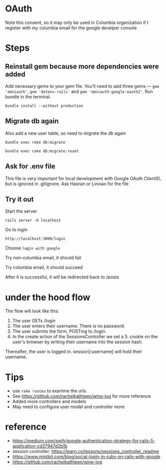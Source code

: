 # OAuth
Note this consent, so it may only be used in Columbia organization if I register with my columbia email for the google develper console

# Steps
## Reinstall gem because more dependencies were added

Add necessary gems to your gem file. You’ll need to add three gems — `gem 'omniauth'`, `gem 'dotenv-rails'` and `gem 'omniauth-google-oauth2'`. Run bundle in the terminal.

```
bundle install --without production
```

## Migrate db again

Also add a new user table, so need to migrate the db again

```
bundle exec rake db:migrate
```
```
bundle exec rake db:migrate:reset
```
## Ask for .env file
This file is very important for local development with Google OAuth ClientID, but is ignored in .gitignore. Ask Haoran or Linxiao for the file

## Try it out
Start the server
```
rails server -b localhost
```

Go to login
```
http://localhost:3000/login
```

Choose `login with google`

Try non-columbia email, it should fail

Try columbia email, it should succeed

After it is successful, it will be redirected back to /posts

# under the hood flow
The flow will look like this:

1. The user GETs /login
2. The user enters their username. There is no password.
3. The user submits the form, POSTing to /login.
4. In the create action of the SessionsController we set a 5. cookie on the user's browser by writing their username into the session hash.

Thereafter, the user is logged in. session[:username] will hold their username.

# Tips
- use `rake routes` to examine the urls
- See https://github.com/rachelkathleen/wine-log for more reference
- Added more controllers and models
- May need to configure user model and controller more

# reference
- https://medium.com/swlh/google-authentication-strategy-for-rails-5-application-cd37947d2b1b
- session controller: https://learn.co/lessons/sessions_controller_readme
- https://www.mintbit.com/blog/social-login-in-ruby-on-rails-with-google
- https://github.com/rachelkathleen/wine-log